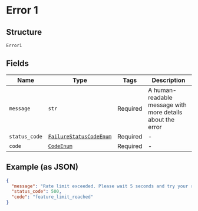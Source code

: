 
# Error 1

## Structure

`Error1`

## Fields

| Name | Type | Tags | Description |
|  --- | --- | --- | --- |
| `message` | `str` | Required | A human-readable message with more details about the error |
| `status_code` | [`FailureStatusCodeEnum`](../../doc/models/failure-status-code-enum.md) | Required | - |
| `code` | [`CodeEnum`](../../doc/models/code-enum.md) | Required | - |

## Example (as JSON)

```json
{
  "message": "Rate limit exceeded. Please wait 5 seconds and try your request again.",
  "status_code": 500,
  "code": "feature_limit_reached"
}
```


